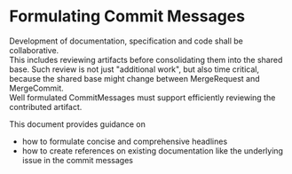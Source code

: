 # Formulating Commit Messages

Development of documentation, specification and code shall be collaborative.  
This includes reviewing artifacts before consolidating them into the shared base. Such review is not just "additional work", but also time critical, because the shared base might change between MergeRequest and MergeCommit.  
Well formulated CommitMessages must support efficiently reviewing the contributed artifact.

This document provides guidance on 
* how to formulate concise and comprehensive headlines
* how to create references on existing documentation like the underlying issue in the commit messages
